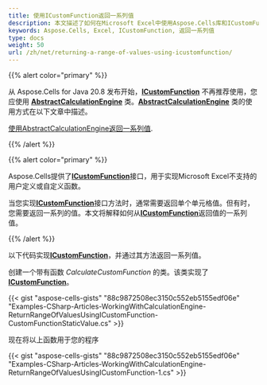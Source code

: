 ```yaml
---
title: 使用ICustomFunction返回一系列值
description: 本文描述了如何在Microsoft Excel中使用Aspose.Cells库和ICustomFunction来返回一系列值。通过加载现有的Excel文件或创建新的Excel文件，我们可以使用Aspose.Cells提供的方法获取一系列值并返回结果。最后，我们将修改后的Excel文件保存到磁盘。
keywords: Aspose.Cells, Excel, ICustomFunction, 返回一系列值
type: docs
weight: 50
url: /zh/net/returning-a-range-of-values-using-icustomfunction/
---
```


{{% alert color="primary" %}}

从 Aspose.Cells for Java 20.8 发布开始，[**ICustomFunction**](https://reference.aspose.com/cells/net/aspose.cells/icustomfunction) 不再推荐使用，您应使用 [**AbstractCalculationEngine**](https://reference.aspose.com/cells/net/aspose.cells/abstractcalculationengine) 类。[**AbstractCalculationEngine**](https://reference.aspose.com/cells/net/aspose.cells/abstractcalculationengine) 类的使用方式在以下文章中描述。

[使用AbstractCalculationEngine返回一系列值](/cells/zh/net/returning-a-range-of-values-using-abstractcalculationengine/).

{{% /alert %}}

{{% alert color="primary" %}}

Aspose.Cells提供了[**ICustomFunction**](https://reference.aspose.com/cells/net/aspose.cells/icustomfunction)接口，用于实现Microsoft Excel不支持的用户定义或自定义函数。

当您实现[**ICustomFunction**](https://reference.aspose.com/cells/net/aspose.cells/icustomfunction)接口方法时，通常需要返回单个单元格值。但有时，您需要返回一系列的值。本文将解释如何从[**ICustomFunction**](https://reference.aspose.com/cells/net/aspose.cells/icustomfunction)返回值的一系列值。

{{% /alert %}}

以下代码实现[**ICustomFunction**](https://reference.aspose.com/cells/net/aspose.cells/icustomfunction)，并通过其方法返回一系列值。

创建一个带有函数 *CalculateCustomFunction* 的类。该类实现了 [**ICustomFunction**](https://reference.aspose.com/cells/net/aspose.cells/icustomfunction)。

{{< gist "aspose-cells-gists" "88c9872508ec3150c552eb5155edf06e" "Examples-CSharp-Articles-WorkingWithCalculationEngine-ReturnRangeOfValuesUsingICustomFunction-CustomFunctionStaticValue.cs" >}}

现在将以上函数用于您的程序

{{< gist "aspose-cells-gists" "88c9872508ec3150c552eb5155edf06e" "Examples-CSharp-Articles-WorkingWithCalculationEngine-ReturnRangeOfValuesUsingICustomFunction-1.cs" >}}
